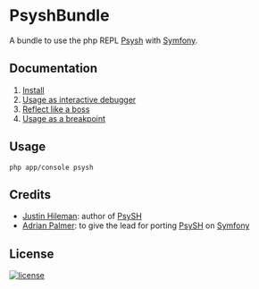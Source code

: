 # PsyshBundle

A bundle to use the php REPL [Psysh][1] with [Symfony][2].

## Documentation

1. [Install](Resources/doc/install.md)
2. [Usage as interactive debugger](Resources/doc/basic-usage.md)
3. [Reflect like a boss](Resources/doc/reflect.md)
4. [Usage as a breakpoint](Resources/doc/breakpoint.md)

## Usage

```shell
php app/console psysh
```

## Credits

* [Justin Hileman](https://github.com/bobthecow): author of [PsySH][1]
* [Adrian Palmer](https://github.com/navitronic): to give the lead for porting [PsySH][1] on [Symfony][2]

## License

[![license](https://img.shields.io/badge/license-MIT-red.svg?style=flat-square)](LICENSE)

[1]: http://psysh.org/
[2]: http://symfony.com/
